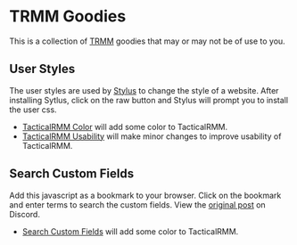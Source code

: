# TRMM Goodies

This is a collection of [TRMM](https://github.com/amidaware/tacticalrmm) goodies that may or may not
be of use to you.

## User Styles

The user styles are used by [Stylus](https://github.com/openstyles/stylus) to change the style of a
website. After installing Sytlus, click on the raw button and Stylus will prompt you to install the
user css.

- [TacticalRMM Color](./user-css/tacticalrmm-color.user.css) will add some color to TacticalRMM.
- [TacticalRMM Usability](./user-css/tacticalrmm-usability.user.css) will make minor changes to improve
  usability of TacticalRMM.

## Search Custom Fields

Add this javascript as a bookmark to your browser. Click on the bookmark and enter terms to search
the custom fields. View the [original
post](https://discord.com/channels/736478043522072608/1006998861400776824/1006998861400776824) on
Discord.

- [Search Custom Fields](./search-custom-fields/search-custom-fields.js) will add some color to
  TacticalRMM.

